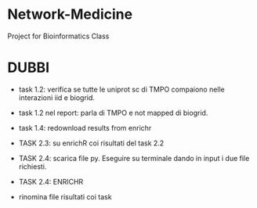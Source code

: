 # Network-Medicine
Project for Bioinformatics Class


# DUBBI

* task 1.2: verifica se tutte le uniprot sc di TMPO compaiono nelle interazioni iid e biogrid.

* task 1.2 nel report: parla di TMPO e not mapped di biogrid.

* task 1.4: redownload results from enrichr

* TASK 2.3: su enrichR coi risultati del task 2.2

* TASK 2.4: scarica file py. Eseguire su terminale dando in input i due file richiesti.

* TASK 2.4: ENRICHR


* rinomina file risultati coi task

